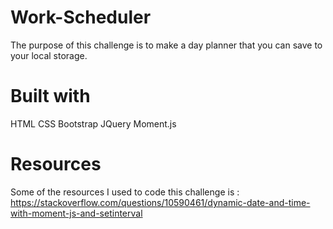 # Work-Scheduler
The purpose of this challenge is to make a day planner that you can save to your local storage. 

# Built with 
HTML
CSS 
Bootstrap 
JQuery 
Moment.js 

# Resources 
Some of the resources I used to code this challenge is :
https://stackoverflow.com/questions/10590461/dynamic-date-and-time-with-moment-js-and-setinterval


